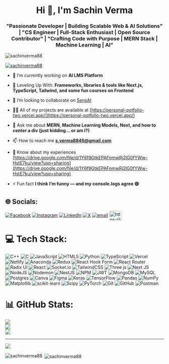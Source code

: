 <h1 align="center">Hi 👋, I'm Sachin Verma</h1>
<h3 align="center">"Passionate Developer | Building Scalable Web & AI Solutions" | "CS Engineer | Full-Stack Enthusiast | Open Source Contributor" | "Crafting Code with Purpose | MERN Stack | Machine Learning | AI"</h3>

<p align="left"> <img src="https://komarev.com/ghpvc/?username=sachinverma88&label=Profile%20views&color=0e75b6&style=flat" alt="sachinverma88" /> </p>

<p align="left"> <a href="https://github.com/ryo-ma/github-profile-trophy"><img src="https://github-profile-trophy.vercel.app/?username=sachinverma88" alt="sachinverma88" /></a> </p>

- 🔭 I’m currently working on **AI LMS Platform**

- 🌱 Leveling Up With: **Frameworks, libraries & tools like Next.js, TypeScript, Tailwind, and some fun courses on Frontend**

- 👯 I’m looking to collaborate on [SensAI](https://sens-ai-phi.vercel.app/)

- 👨‍💻 All of my projects are available at [https://personal-potfolio-two.vercel.app/](https://personal-potfolio-two.vercel.app/)

- 💬 Ask me about **MERN, Machine Learning Models, Next, and how to center a div (just kidding... or am I?)**

- 📫 How to reach me **s.verma8846@gmail.com**

- 📄 Know about my experiences [https://drive.google.com/file/d/1Y6f9GtkEPAFnmwRj2IG0fYWw-HstE7ku/view?usp=sharing](https://drive.google.com/file/d/1Y6f9GtkEPAFnmwRj2IG0fYWw-HstE7ku/view?usp=sharing)

- ⚡ Fun fact **I think I’m funny — and my console.logs agree 😄**

## 🌐 Socials:
[![Facebook](https://img.shields.io/badge/Facebook-%231877F2.svg?logo=Facebook&logoColor=white)](https://facebook.com/DhruvNirmaniya) [![Instagram](https://img.shields.io/badge/Instagram-%23E4405F.svg?logo=Instagram&logoColor=white)](https://instagram.com/dhruv_nirmaniya) [![LinkedIn](https://img.shields.io/badge/LinkedIn-%230077B5.svg?logo=linkedin&logoColor=white)]([https://linkedin.com/in/SachinVerma](https://www.linkedin.com/in/sachin-verma-444790188/)) [![X](https://img.shields.io/badge/X-black.svg?logo=X&logoColor=white)](https://x.com/DNirmaniya26405) [![email](https://img.shields.io/badge/Email-D14836?logo=gmail&logoColor=white)](mailto:s.verma8846@gmail.com) <a href="https://www.leetcode.com/https://leetcode.com/u/sachinverma88/" target="blank"><img align="center" src="https://raw.githubusercontent.com/rahuldkjain/github-profile-readme-generator/master/src/images/icons/Social/leet-code.svg" alt="https://leetcode.com/u/sachinverma88/" height="30" width="40" /></a>
</p>

# 💻 Tech Stack:
![C++](https://img.shields.io/badge/c++-%2300599C.svg?style=plastic&logo=c%2B%2B&logoColor=white) ![C](https://img.shields.io/badge/c-%2300599C.svg?style=plastic&logo=c&logoColor=white) ![JavaScript](https://img.shields.io/badge/javascript-%23323330.svg?style=plastic&logo=javascript&logoColor=%23F7DF1E) ![HTML5](https://img.shields.io/badge/html5-%23E34F26.svg?style=plastic&logo=html5&logoColor=white) ![Python](https://img.shields.io/badge/python-3670A0?style=plastic&logo=python&logoColor=ffdd54) ![TypeScript](https://img.shields.io/badge/typescript-%23007ACC.svg?style=plastic&logo=typescript&logoColor=white) ![Vercel](https://img.shields.io/badge/vercel-%23000000.svg?style=plastic&logo=vercel&logoColor=white) ![Netlify](https://img.shields.io/badge/netlify-%23000000.svg?style=plastic&logo=netlify&logoColor=#00C7B7) ![Anaconda](https://img.shields.io/badge/Anaconda-%2344A833.svg?style=plastic&logo=anaconda&logoColor=white) ![Redux](https://img.shields.io/badge/redux-%23593d88.svg?style=plastic&logo=redux&logoColor=white) ![React Hook Form](https://img.shields.io/badge/React%20Hook%20Form-%23EC5990.svg?style=plastic&logo=reacthookform&logoColor=white) ![React Router](https://img.shields.io/badge/React_Router-CA4245?style=plastic&logo=react-router&logoColor=white) ![Radix UI](https://img.shields.io/badge/radix%20ui-161618.svg?style=plastic&logo=radix-ui&logoColor=white) ![React](https://img.shields.io/badge/react-%2320232a.svg?style=plastic&logo=react&logoColor=%2361DAFB) ![Socket.io](https://img.shields.io/badge/Socket.io-black?style=plastic&logo=socket.io&badgeColor=010101) ![TailwindCSS](https://img.shields.io/badge/tailwindcss-%2338B2AC.svg?style=plastic&logo=tailwind-css&logoColor=white) ![Three js](https://img.shields.io/badge/threejs-black?style=plastic&logo=three.js&logoColor=white) ![Next JS](https://img.shields.io/badge/Next-black?style=plastic&logo=next.js&logoColor=white) ![NodeJS](https://img.shields.io/badge/node.js-6DA55F?style=plastic&logo=node.js&logoColor=white) ![Nodemon](https://img.shields.io/badge/NODEMON-%23323330.svg?style=plastic&logo=nodemon&logoColor=%BBDEAD) ![NestJS](https://img.shields.io/badge/nestjs-%23E0234E.svg?style=plastic&logo=nestjs&logoColor=white) ![NPM](https://img.shields.io/badge/NPM-%23CB3837.svg?style=plastic&logo=npm&logoColor=white) ![JWT](https://img.shields.io/badge/JWT-black?style=plastic&logo=JSON%20web%20tokens) ![MongoDB](https://img.shields.io/badge/MongoDB-%234ea94b.svg?style=plastic&logo=mongodb&logoColor=white) ![MySQL](https://img.shields.io/badge/mysql-4479A1.svg?style=plastic&logo=mysql&logoColor=white) ![Postgres](https://img.shields.io/badge/postgres-%23316192.svg?style=plastic&logo=postgresql&logoColor=white) ![Canva](https://img.shields.io/badge/Canva-%2300C4CC.svg?style=plastic&logo=Canva&logoColor=white) ![Figma](https://img.shields.io/badge/figma-%23F24E1E.svg?style=plastic&logo=figma&logoColor=white) ![Keras](https://img.shields.io/badge/Keras-%23D00000.svg?style=plastic&logo=Keras&logoColor=white) ![TensorFlow](https://img.shields.io/badge/TensorFlow-%23FF6F00.svg?style=plastic&logo=TensorFlow&logoColor=white) ![Pandas](https://img.shields.io/badge/pandas-%23150458.svg?style=plastic&logo=pandas&logoColor=white) ![NumPy](https://img.shields.io/badge/numpy-%23013243.svg?style=plastic&logo=numpy&logoColor=white) ![Matplotlib](https://img.shields.io/badge/Matplotlib-%23ffffff.svg?style=plastic&logo=Matplotlib&logoColor=black) ![scikit-learn](https://img.shields.io/badge/scikit--learn-%23F7931E.svg?style=plastic&logo=scikit-learn&logoColor=white) ![Scipy](https://img.shields.io/badge/SciPy-%230C55A5.svg?style=plastic&logo=scipy&logoColor=%white) ![PyTorch](https://img.shields.io/badge/PyTorch-%23EE4C2C.svg?style=plastic&logo=PyTorch&logoColor=white) ![Git](https://img.shields.io/badge/git-%23F05033.svg?style=plastic&logo=git&logoColor=white) ![GitHub](https://img.shields.io/badge/github-%23121011.svg?style=plastic&logo=github&logoColor=white) ![Postman](https://img.shields.io/badge/Postman-FF6C37?style=plastic&logo=postman&logoColor=white)
# 📊 GitHub Stats:
![](https://github-readme-stats.vercel.app/api?username=SachinVerma88&theme=dark&hide_border=false&include_all_commits=false&count_private=false)<br/>
![](https://nirzak-streak-stats.vercel.app/?user=SachinVerma88&theme=dark&hide_border=false)<br/>
![](https://github-readme-stats.vercel.app/api/top-langs/?username=SachinVerma88&theme=dark&hide_border=false&include_all_commits=false&count_private=false&layout=compact)

---
[![](https://visitcount.itsvg.in/api?id=SachinVerma88&icon=0&color=0)](https://visitcount.itsvg.in)

<!-- Proudly created with GPRM ( https://gprm.itsvg.in ) -->

<p><img align="left" src="https://github-readme-stats.vercel.app/api/top-langs?username=sachinverma88&show_icons=true&locale=en&layout=compact" alt="sachinverma88" /></p>

<p>&nbsp;<img align="center" src="https://github-readme-stats.vercel.app/api?username=sachinverma88&show_icons=true&locale=en" alt="sachinverma88" /></p>
